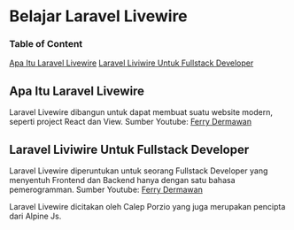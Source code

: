 # Belajar Laravel Livewire

### Table of Content

[Apa Itu Laravel Livewire](https://github.com/mhdky/belajar_laravel_livewire#apa-itu-laravel-livewire)
[Laravel Liviwire Untuk Fullstack Developer](https://github.com/mhdky/belajar_laravel_livewire#laravel-liviwire-untuk-fullstack-developer)


## Apa Itu Laravel Livewire
Laravel Livewire dibangun untuk dapat membuat suatu website modern, seperti project React dan View.
Sumber Youtube: [Ferry Dermawan](https://youtu.be/ia3QN9ud-yI?list=PL-X81XM3cE187IIB2_RM6eNjnsYkwG8tW&t=7)

## Laravel Liviwire Untuk Fullstack Developer
Laravel Livewire diperuntukan untuk seorang Fullstack Developer yang menyentuh Frontend dan Backend hanya dengan satu bahasa pemerogramman.
Sumber Youtube: [Ferry Dermawan](https://youtu.be/ia3QN9ud-yI?list=PL-X81XM3cE187IIB2_RM6eNjnsYkwG8tW&t=23)

Laravel Livewire dicitakan oleh Calep Porzio yang juga merupakan pencipta dari Alpine Js.